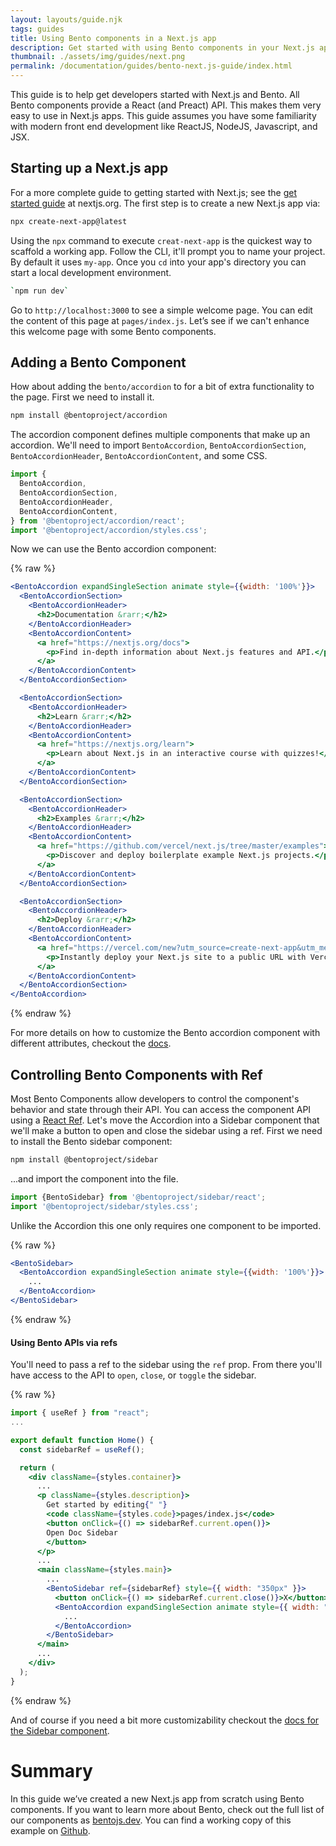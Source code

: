```yaml
---
layout: layouts/guide.njk
tags: guides
title: Using Bento components in a Next.js app
description: Get started with using Bento components in your Next.js app.
thumbnail: ./assets/img/guides/next.png
permalink: /documentation/guides/bento-next.js-guide/index.html
---
```


This guide is to help get developers started with Next.js and Bento. All Bento components provide a React (and Preact) API. This makes them very easy to use in Next.js apps. This guide assumes you have some familiarity with modern front end development like ReactJS, NodeJS, Javascript, and JSX.

## Starting up a Next.js app

For a more complete guide to getting started with Next.js; see the [get started guide](https://nextjs.org/docs/getting-started) at nextjs.org. The first step is to create a new Next.js app via:

```bash
npx create-next-app@latest
```

Using the `npx` command to execute `creat-next-app` is the quickest way to scaffold a working app. Follow the CLI, it'll prompt you to name your project. By default it uses `my-app`. Once you `cd` into your app's directory you can start a local development environment.

```bash
`npm run dev`
```

Go to `http://localhost:3000` to see a simple welcome page. You can edit the content of this page at `pages/index.js`. Let’s see if we can't enhance this welcome page with some Bento components.

## Adding a Bento Component

How about adding the `bento/accordion` to for a bit of extra functionality to the page. First we need to install it.

```bash
npm install @bentoproject/accordion
```

The accordion component defines multiple components that make up an accordion. We'll need to import `BentoAccordion`, `BentoAccordionSection`, `BentoAccordionHeader`, `BentoAccordionContent`, and some CSS.

```jsx
import {
  BentoAccordion,
  BentoAccordionSection,
  BentoAccordionHeader,
  BentoAccordionContent,
} from '@bentoproject/accordion/react';
import '@bentoproject/accordion/styles.css';
```

Now we can use the Bento accordion component:

{% raw %}

```jsx
<BentoAccordion expandSingleSection animate style={{width: '100%'}}>
  <BentoAccordionSection>
    <BentoAccordionHeader>
      <h2>Documentation &rarr;</h2>
    </BentoAccordionHeader>
    <BentoAccordionContent>
      <a href="https://nextjs.org/docs">
        <p>Find in-depth information about Next.js features and API.</p>
      </a>
    </BentoAccordionContent>
  </BentoAccordionSection>

  <BentoAccordionSection>
    <BentoAccordionHeader>
      <h2>Learn &rarr;</h2>
    </BentoAccordionHeader>
    <BentoAccordionContent>
      <a href="https://nextjs.org/learn">
        <p>Learn about Next.js in an interactive course with quizzes!</p>
      </a>
    </BentoAccordionContent>
  </BentoAccordionSection>

  <BentoAccordionSection>
    <BentoAccordionHeader>
      <h2>Examples &rarr;</h2>
    </BentoAccordionHeader>
    <BentoAccordionContent>
      <a href="https://github.com/vercel/next.js/tree/master/examples">
        <p>Discover and deploy boilerplate example Next.js projects.</p>
      </a>
    </BentoAccordionContent>
  </BentoAccordionSection>

  <BentoAccordionSection>
    <BentoAccordionHeader>
      <h2>Deploy &rarr;</h2>
    </BentoAccordionHeader>
    <BentoAccordionContent>
      <a href="https://vercel.com/new?utm_source=create-next-app&utm_medium=default-template&utm_campaign=create-next-app">
        <p>Instantly deploy your Next.js site to a public URL with Vercel.</p>
      </a>
    </BentoAccordionContent>
  </BentoAccordionSection>
</BentoAccordion>
```

{% endraw %}

For more details on how to customize the Bento accordion component with different attributes, checkout the [docs](https://bentojs.dev/en/components/bento-accordion/).

## Controlling Bento Components with Ref

Most Bento Components allow developers to control the component's behavior and state through their API. You can access the component API using a [React Ref](https://reactjs.org/docs/refs-and-the-dom.html). Let's move the Accordion into a Sidebar component that we'll make a button to open and close the sidebar using a ref. First we need to install the Bento sidebar component:

```bash
npm install @bentoproject/sidebar
```

...and import the component into the file.

```jsx
import {BentoSidebar} from '@bentoproject/sidebar/react';
import '@bentoproject/sidebar/styles.css';
```

Unlike the Accordion this one only requires one component to be imported.

{% raw %}

```jsx
<BentoSidebar>
  <BentoAccordion expandSingleSection animate style={{width: '100%'}}>
    ...
  </BentoAccordion>
</BentoSidebar>
```

{% endraw %}

#### Using Bento APIs via refs

You'll need to pass a ref to the sidebar using the `ref` prop. From there you'll have access to the API to `open`, `close`, or `toggle` the sidebar.

{% raw %}

```jsx
import { useRef } from "react";
...

export default function Home() {
  const sidebarRef = useRef();

  return (
    <div className={styles.container}>
      ...
      <p className={styles.description}>
        Get started by editing{" "}
        <code className={styles.code}>pages/index.js</code>
        <button onClick={() => sidebarRef.current.open()}>
        Open Doc Sidebar
        </button>
      </p>
      ...
      <main className={styles.main}>
        ...
        <BentoSidebar ref={sidebarRef} style={{ width: "350px" }}>
          <button onClick={() => sidebarRef.current.close()}>X</button>
          <BentoAccordion expandSingleSection animate style={{ width: "100%" }}>
            ...
          </BentoAccordion>
        </BentoSidebar>
      </main>
      ...
    </div>
  );
}
```

{% endraw %}

And of course if you need a bit more customizability checkout the [docs for the Sidebar component](https://bentojs.dev/en/components/bento-sidebar/).

# Summary

In this guide we’ve created a new Next.js app from scratch using Bento components. If you want to learn more about Bento, check out the full list of our components as [bentojs.dev](https://bentojs.dev). You can find a working copy of this example on [Github](https://github.com/ampproject/bento.dev/tree/main/examples/getting-started-with-NextJS-and-Bento).
